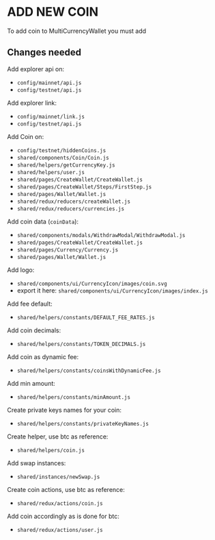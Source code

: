 # ADD NEW COIN

To add coin to MultiCurrencyWallet you must add


## Changes needed

Add explorer api on:

- `config/mainnet/api.js`
- `config/testnet/api.js`

Add explorer link:

- `config/mainnet/link.js`
- `config/testnet/api.js`

Add Coin on:

 - `config/testnet/hiddenCoins.js`
 - `shared/components/Coin/Coin.js`
 - `shared/helpers/getCurrencyKey.js`
 - `shared/helpers/user.js`
 - `shared/pages/CreateWallet/CreateWallet.js`
 - `shared/pages/CreateWallet/Steps/FirstStep.js`
 - `shared/pages/Wallet/Wallet.js`
 - `shared/redux/reducers/createWallet.js`
 - `shared/redux/reducers/currencies.js`

Add coin data (`coinData`):

- `shared/components/modals/WithdrawModal/WithdrawModal.js`
- `shared/pages/CreateWallet/CreateWallet.js`
- `shared/pages/Currency/Currency.js`
- `shared/pages/Wallet/Wallet.js`

Add logo:

- `shared/components/ui/CurrencyIcon/images/coin.svg`
- export it here: `shared/components/ui/CurrencyIcon/images/index.js`

Add fee default:

- `shared/helpers/constants/DEFAULT_FEE_RATES.js`

Add coin decimals:

- `shared/helpers/constants/TOKEN_DECIMALS.js`

Add coin as dynamic fee:

- `shared/helpers/constants/coinsWithDynamicFee.js`

Add min amount:

- `shared/helpers/constants/minAmount.js`

Create private keys names for your coin:

- `shared/helpers/constants/privateKeyNames.js`

Create helper, use btc as reference:

- `shared/helpers/coin.js`

Add swap instances:

- `shared/instances/newSwap.js`

Create coin actions, use btc as reference:

- `shared/redux/actions/coin.js`

Add coin accordingly as is done for btc:

- `shared/redux/actions/user.js`